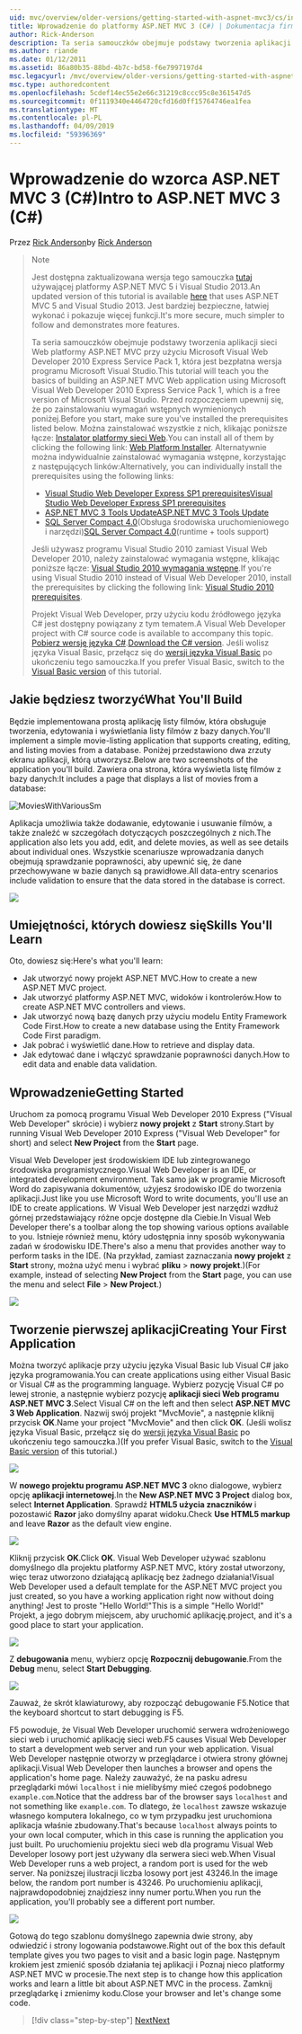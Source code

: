 ```yaml
---
uid: mvc/overview/older-versions/getting-started-with-aspnet-mvc3/cs/intro-to-aspnet-mvc-3
title: Wprowadzenie do platformy ASP.NET MVC 3 (C#) | Dokumentacja firmy Microsoft
author: Rick-Anderson
description: Ta seria samouczków obejmuje podstawy tworzenia aplikacji sieci Web platformy ASP.NET MVC przy użyciu programu Microsoft Visual Web Developer 2010 Express Service Pack 1, czyli...
ms.author: riande
ms.date: 01/12/2011
ms.assetid: 86a80b35-88bd-4b7c-bd58-f6e7997197d4
msc.legacyurl: /mvc/overview/older-versions/getting-started-with-aspnet-mvc3/cs/intro-to-aspnet-mvc-3
msc.type: authoredcontent
ms.openlocfilehash: 5cdef14ec55e2e66c31219c8ccc95c8e361547d5
ms.sourcegitcommit: 0f1119340e4464720cfd16d0ff15764746ea1fea
ms.translationtype: MT
ms.contentlocale: pl-PL
ms.lasthandoff: 04/09/2019
ms.locfileid: "59396369"
---
```

# <a name="intro-to-aspnet-mvc-3-c"></a><span data-ttu-id="c8cd6-103">Wprowadzenie do wzorca ASP.NET MVC 3 (C#)</span><span class="sxs-lookup"><span data-stu-id="c8cd6-103">Intro to ASP.NET MVC 3 (C#)</span></span>

<span data-ttu-id="c8cd6-104">Przez [Rick Anderson]((https://twitter.com/RickAndMSFT))</span><span class="sxs-lookup"><span data-stu-id="c8cd6-104">by [Rick Anderson]((https://twitter.com/RickAndMSFT))</span></span>

> > [!NOTE]
> > <span data-ttu-id="c8cd6-105">Jest dostępna zaktualizowana wersja tego samouczka [tutaj](../../../getting-started/introduction/getting-started.md) używającej platformy ASP.NET MVC 5 i Visual Studio 2013.</span><span class="sxs-lookup"><span data-stu-id="c8cd6-105">An updated version of this tutorial is available [here](../../../getting-started/introduction/getting-started.md) that uses ASP.NET MVC 5 and Visual Studio 2013.</span></span> <span data-ttu-id="c8cd6-106">Jest bardziej bezpieczne, łatwiej wykonać i pokazuje więcej funkcji.</span><span class="sxs-lookup"><span data-stu-id="c8cd6-106">It's more secure, much simpler to follow and demonstrates more features.</span></span>
> 
> 
> <span data-ttu-id="c8cd6-107">Ta seria samouczków obejmuje podstawy tworzenia aplikacji sieci Web platformy ASP.NET MVC przy użyciu Microsoft Visual Web Developer 2010 Express Service Pack 1, która jest bezpłatna wersja programu Microsoft Visual Studio.</span><span class="sxs-lookup"><span data-stu-id="c8cd6-107">This tutorial will teach you the basics of building an ASP.NET MVC Web application using Microsoft Visual Web Developer 2010 Express Service Pack 1, which is a free version of Microsoft Visual Studio.</span></span> <span data-ttu-id="c8cd6-108">Przed rozpoczęciem upewnij się, że po zainstalowaniu wymagań wstępnych wymienionych poniżej.</span><span class="sxs-lookup"><span data-stu-id="c8cd6-108">Before you start, make sure you've installed the prerequisites listed below.</span></span> <span data-ttu-id="c8cd6-109">Można zainstalować wszystkie z nich, klikając poniższe łącze: [Instalator platformy sieci Web](https://www.microsoft.com/web/gallery/install.aspx?appid=VWD2010SP1Pack).</span><span class="sxs-lookup"><span data-stu-id="c8cd6-109">You can install all of them by clicking the following link: [Web Platform Installer](https://www.microsoft.com/web/gallery/install.aspx?appid=VWD2010SP1Pack).</span></span> <span data-ttu-id="c8cd6-110">Alternatywnie można indywidualnie zainstalować wymagania wstępne, korzystając z następujących linków:</span><span class="sxs-lookup"><span data-stu-id="c8cd6-110">Alternatively, you can individually install the prerequisites using the following links:</span></span>
> 
> - [<span data-ttu-id="c8cd6-111">Visual Studio Web Developer Express SP1 prerequisites</span><span class="sxs-lookup"><span data-stu-id="c8cd6-111">Visual Studio Web Developer Express SP1 prerequisites</span></span>](https://www.microsoft.com/web/gallery/install.aspx?appid=VWD2010SP1Pack)
> - [<span data-ttu-id="c8cd6-112">ASP.NET MVC 3 Tools Update</span><span class="sxs-lookup"><span data-stu-id="c8cd6-112">ASP.NET MVC 3 Tools Update</span></span>](https://www.microsoft.com/web/gallery/install.aspx?appsxml=&amp;appid=MVC3)
> - <span data-ttu-id="c8cd6-113">[SQL Server Compact 4.0](https://www.microsoft.com/web/gallery/install.aspx?appid=SQLCE;SQLCEVSTools_4_0)(Obsługa środowiska uruchomieniowego i narzędzi)</span><span class="sxs-lookup"><span data-stu-id="c8cd6-113">[SQL Server Compact 4.0](https://www.microsoft.com/web/gallery/install.aspx?appid=SQLCE;SQLCEVSTools_4_0)(runtime + tools support)</span></span>
> 
> <span data-ttu-id="c8cd6-114">Jeśli używasz programu Visual Studio 2010 zamiast Visual Web Developer 2010, należy zainstalować wymagania wstępne, klikając poniższe łącze: [Visual Studio 2010 wymagania wstępne](https://www.microsoft.com/web/gallery/install.aspx?appsxml=&amp;appid=VS2010SP1Pack).</span><span class="sxs-lookup"><span data-stu-id="c8cd6-114">If you're using Visual Studio 2010 instead of Visual Web Developer 2010, install the prerequisites by clicking the following link: [Visual Studio 2010 prerequisites](https://www.microsoft.com/web/gallery/install.aspx?appsxml=&amp;appid=VS2010SP1Pack).</span></span>
> 
> <span data-ttu-id="c8cd6-115">Projekt Visual Web Developer, przy użyciu kodu źródłowego języka C# jest dostępny powiązany z tym tematem.</span><span class="sxs-lookup"><span data-stu-id="c8cd6-115">A Visual Web Developer project with C# source code is available to accompany this topic.</span></span> <span data-ttu-id="c8cd6-116">[Pobierz wersję języka C#](https://code.msdn.microsoft.com/Introduction-to-MVC-3-10d1b098).</span><span class="sxs-lookup"><span data-stu-id="c8cd6-116">[Download the C# version](https://code.msdn.microsoft.com/Introduction-to-MVC-3-10d1b098).</span></span> <span data-ttu-id="c8cd6-117">Jeśli wolisz języka Visual Basic, przełącz się do [wersji języka Visual Basic](../vb/intro-to-aspnet-mvc-3.md) po ukończeniu tego samouczka.</span><span class="sxs-lookup"><span data-stu-id="c8cd6-117">If you prefer Visual Basic, switch to the [Visual Basic version](../vb/intro-to-aspnet-mvc-3.md) of this tutorial.</span></span>


## <a name="what-youll-build"></a><span data-ttu-id="c8cd6-118">Jakie będziesz tworzyć</span><span class="sxs-lookup"><span data-stu-id="c8cd6-118">What You'll Build</span></span>

<span data-ttu-id="c8cd6-119">Będzie implementowana prostą aplikację listy filmów, która obsługuje tworzenia, edytowania i wyświetlania listy filmów z bazy danych.</span><span class="sxs-lookup"><span data-stu-id="c8cd6-119">You'll implement a simple movie-listing application that supports creating, editing, and listing movies from a database.</span></span> <span data-ttu-id="c8cd6-120">Poniżej przedstawiono dwa zrzuty ekranu aplikacji, którą utworzysz.</span><span class="sxs-lookup"><span data-stu-id="c8cd6-120">Below are two screenshots of the application you'll build.</span></span> <span data-ttu-id="c8cd6-121">Zawiera ona strona, która wyświetla listę filmów z bazy danych:</span><span class="sxs-lookup"><span data-stu-id="c8cd6-121">It includes a page that displays a list of movies from a database:</span></span>

![MoviesWithVariousSm](intro-to-aspnet-mvc-3/_static/image1.png)

<span data-ttu-id="c8cd6-123">Aplikacja umożliwia także dodawanie, edytowanie i usuwanie filmów, a także znaleźć w szczegółach dotyczących poszczególnych z nich.</span><span class="sxs-lookup"><span data-stu-id="c8cd6-123">The application also lets you add, edit, and delete movies, as well as see details about individual ones.</span></span> <span data-ttu-id="c8cd6-124">Wszystkie scenariusze wprowadzania danych obejmują sprawdzanie poprawności, aby upewnić się, że dane przechowywane w bazie danych są prawidłowe.</span><span class="sxs-lookup"><span data-stu-id="c8cd6-124">All data-entry scenarios include validation to ensure that the data stored in the database is correct.</span></span>

![](intro-to-aspnet-mvc-3/_static/image2.png)

## <a name="skills-youll-learn"></a><span data-ttu-id="c8cd6-125">Umiejętności, których dowiesz się</span><span class="sxs-lookup"><span data-stu-id="c8cd6-125">Skills You'll Learn</span></span>

<span data-ttu-id="c8cd6-126">Oto, dowiesz się:</span><span class="sxs-lookup"><span data-stu-id="c8cd6-126">Here's what you'll learn:</span></span>

- <span data-ttu-id="c8cd6-127">Jak utworzyć nowy projekt ASP.NET MVC.</span><span class="sxs-lookup"><span data-stu-id="c8cd6-127">How to create a new ASP.NET MVC project.</span></span>
- <span data-ttu-id="c8cd6-128">Jak utworzyć platformy ASP.NET MVC, widoków i kontrolerów.</span><span class="sxs-lookup"><span data-stu-id="c8cd6-128">How to create ASP.NET MVC controllers and views.</span></span>
- <span data-ttu-id="c8cd6-129">Jak utworzyć nową bazę danych przy użyciu modelu Entity Framework Code First.</span><span class="sxs-lookup"><span data-stu-id="c8cd6-129">How to create a new database using the Entity Framework Code First paradigm.</span></span>
- <span data-ttu-id="c8cd6-130">Jak pobrać i wyświetlić dane.</span><span class="sxs-lookup"><span data-stu-id="c8cd6-130">How to retrieve and display data.</span></span>
- <span data-ttu-id="c8cd6-131">Jak edytować dane i włączyć sprawdzanie poprawności danych.</span><span class="sxs-lookup"><span data-stu-id="c8cd6-131">How to edit data and enable data validation.</span></span>

## <a name="getting-started"></a><span data-ttu-id="c8cd6-132">Wprowadzenie</span><span class="sxs-lookup"><span data-stu-id="c8cd6-132">Getting Started</span></span>

<span data-ttu-id="c8cd6-133">Uruchom za pomocą programu Visual Web Developer 2010 Express ("Visual Web Developer" skrócie) i wybierz **nowy projekt** z **Start** strony.</span><span class="sxs-lookup"><span data-stu-id="c8cd6-133">Start by running Visual Web Developer 2010 Express ("Visual Web Developer" for short) and select **New Project** from the **Start** page.</span></span>

<span data-ttu-id="c8cd6-134">Visual Web Developer jest środowiskiem IDE lub zintegrowanego środowiska programistycznego.</span><span class="sxs-lookup"><span data-stu-id="c8cd6-134">Visual Web Developer is an IDE, or integrated development environment.</span></span> <span data-ttu-id="c8cd6-135">Tak samo jak w programie Microsoft Word do zapisywania dokumentów, użyjesz środowisko IDE do tworzenia aplikacji.</span><span class="sxs-lookup"><span data-stu-id="c8cd6-135">Just like you use Microsoft Word to write documents, you'll use an IDE to create applications.</span></span> <span data-ttu-id="c8cd6-136">W Visual Web Developer jest narzędzi wzdłuż górnej przedstawiający różne opcje dostępne dla Ciebie.</span><span class="sxs-lookup"><span data-stu-id="c8cd6-136">In Visual Web Developer there's a toolbar along the top showing various options available to you.</span></span> <span data-ttu-id="c8cd6-137">Istnieje również menu, który udostępnia inny sposób wykonywania zadań w środowisku IDE.</span><span class="sxs-lookup"><span data-stu-id="c8cd6-137">There's also a menu that provides another way to perform tasks in the IDE.</span></span> <span data-ttu-id="c8cd6-138">(Na przykład, zamiast zaznaczania **nowy projekt** z **Start** strony, można użyć menu i wybrać **pliku** &gt; **nowy projekt**.)</span><span class="sxs-lookup"><span data-stu-id="c8cd6-138">(For example, instead of selecting **New Project** from the **Start** page, you can use the menu and select **File** &gt; **New Project**.)</span></span>

[![](intro-to-aspnet-mvc-3/_static/image4.png)](intro-to-aspnet-mvc-3/_static/image3.png)

## <a name="creating-your-first-application"></a><span data-ttu-id="c8cd6-139">Tworzenie pierwszej aplikacji</span><span class="sxs-lookup"><span data-stu-id="c8cd6-139">Creating Your First Application</span></span>

<span data-ttu-id="c8cd6-140">Można tworzyć aplikacje przy użyciu języka Visual Basic lub Visual C# jako języka programowania.</span><span class="sxs-lookup"><span data-stu-id="c8cd6-140">You can create applications using either Visual Basic or Visual C# as the programming language.</span></span> <span data-ttu-id="c8cd6-141">Wybierz pozycję Visual C# po lewej stronie, a następnie wybierz pozycję **aplikacji sieci Web programu ASP.NET MVC 3**.</span><span class="sxs-lookup"><span data-stu-id="c8cd6-141">Select Visual C# on the left and then select **ASP.NET MVC 3 Web Application**.</span></span> <span data-ttu-id="c8cd6-142">Nazwij swój projekt "MvcMovie", a następnie kliknij przycisk **OK**.</span><span class="sxs-lookup"><span data-stu-id="c8cd6-142">Name your project "MvcMovie" and then click **OK**.</span></span> <span data-ttu-id="c8cd6-143">(Jeśli wolisz języka Visual Basic, przełącz się do [wersji języka Visual Basic](../vb/intro-to-aspnet-mvc-3.md) po ukończeniu tego samouczka.)</span><span class="sxs-lookup"><span data-stu-id="c8cd6-143">(If you prefer Visual Basic, switch to the [Visual Basic version](../vb/intro-to-aspnet-mvc-3.md) of this tutorial.)</span></span>

![](intro-to-aspnet-mvc-3/_static/image5.png)

<span data-ttu-id="c8cd6-144">W **nowego projektu programu ASP.NET MVC 3** okno dialogowe, wybierz opcję **aplikacji internetowej**.</span><span class="sxs-lookup"><span data-stu-id="c8cd6-144">In the **New ASP.NET MVC 3 Project** dialog box, select **Internet Application**.</span></span> <span data-ttu-id="c8cd6-145">Sprawdź **HTML5 użycia znaczników** i pozostawić **Razor** jako domyślny aparat widoku.</span><span class="sxs-lookup"><span data-stu-id="c8cd6-145">Check **Use HTML5 markup** and leave **Razor** as the default view engine.</span></span>

![](intro-to-aspnet-mvc-3/_static/image6.png)

<span data-ttu-id="c8cd6-146">Kliknij przycisk **OK**.</span><span class="sxs-lookup"><span data-stu-id="c8cd6-146">Click **OK**.</span></span> <span data-ttu-id="c8cd6-147">Visual Web Developer używać szablonu domyślnego dla projektu platformy ASP.NET MVC, który został utworzony, więc teraz utworzono działającą aplikację bez żadnego działania!</span><span class="sxs-lookup"><span data-stu-id="c8cd6-147">Visual Web Developer used a default template for the ASP.NET MVC project you just created, so you have a working application right now without doing anything!</span></span> <span data-ttu-id="c8cd6-148">Jest to proste "Hello World!"</span><span class="sxs-lookup"><span data-stu-id="c8cd6-148">This is a simple "Hello World!"</span></span> <span data-ttu-id="c8cd6-149">Projekt, a jego dobrym miejscem, aby uruchomić aplikację.</span><span class="sxs-lookup"><span data-stu-id="c8cd6-149">project, and it's a good place to start your application.</span></span>

[![](intro-to-aspnet-mvc-3/_static/image8.png)](intro-to-aspnet-mvc-3/_static/image7.png)

<span data-ttu-id="c8cd6-150">Z **debugowania** menu, wybierz opcję **Rozpocznij debugowanie**.</span><span class="sxs-lookup"><span data-stu-id="c8cd6-150">From the **Debug** menu, select **Start Debugging**.</span></span>

![](intro-to-aspnet-mvc-3/_static/image9.png)

<span data-ttu-id="c8cd6-151">Zauważ, że skrót klawiaturowy, aby rozpocząć debugowanie F5.</span><span class="sxs-lookup"><span data-stu-id="c8cd6-151">Notice that the keyboard shortcut to start debugging is F5.</span></span>

<span data-ttu-id="c8cd6-152">F5 powoduje, że Visual Web Developer uruchomić serwera wdrożeniowego sieci web i uruchomić aplikację sieci web.</span><span class="sxs-lookup"><span data-stu-id="c8cd6-152">F5 causes Visual Web Developer to start a development web server and run your web application.</span></span> <span data-ttu-id="c8cd6-153">Visual Web Developer następnie otworzy w przeglądarce i otwiera strony głównej aplikacji.</span><span class="sxs-lookup"><span data-stu-id="c8cd6-153">Visual Web Developer then launches a browser and opens the application's home page.</span></span> <span data-ttu-id="c8cd6-154">Należy zauważyć, że na pasku adresu przeglądarki mówi `localhost` i nie mielibyśmy mieć czegoś podobnego `example.com`.</span><span class="sxs-lookup"><span data-stu-id="c8cd6-154">Notice that the address bar of the browser says `localhost` and not something like `example.com`.</span></span> <span data-ttu-id="c8cd6-155">To dlatego, że `localhost` zawsze wskazuje własnego komputera lokalnego, co w tym przypadku jest uruchomiona aplikacja właśnie zbudowany.</span><span class="sxs-lookup"><span data-stu-id="c8cd6-155">That's because `localhost` always points to your own local computer, which in this case is running the application you just built.</span></span> <span data-ttu-id="c8cd6-156">Po uruchomieniu projektu sieci web dla programu Visual Web Developer losowy port jest używany dla serwera sieci web.</span><span class="sxs-lookup"><span data-stu-id="c8cd6-156">When Visual Web Developer runs a web project, a random port is used for the web server.</span></span> <span data-ttu-id="c8cd6-157">Na poniższej ilustracji liczba losowy port jest 43246.</span><span class="sxs-lookup"><span data-stu-id="c8cd6-157">In the image below, the random port number is 43246.</span></span> <span data-ttu-id="c8cd6-158">Po uruchomieniu aplikacji, najprawdopodobniej znajdziesz inny numer portu.</span><span class="sxs-lookup"><span data-stu-id="c8cd6-158">When you run the application, you'll probably see a different port number.</span></span>

![](intro-to-aspnet-mvc-3/_static/image10.png)

<span data-ttu-id="c8cd6-159">Gotową do tego szablonu domyślnego zapewnia dwie strony, aby odwiedzić i strony logowania podstawowe.</span><span class="sxs-lookup"><span data-stu-id="c8cd6-159">Right out of the box this default template gives you two pages to visit and a basic login page.</span></span> <span data-ttu-id="c8cd6-160">Następnym krokiem jest zmienić sposób działania tej aplikacji i Poznaj nieco platformy ASP.NET MVC w procesie.</span><span class="sxs-lookup"><span data-stu-id="c8cd6-160">The next step is to change how this application works and learn a little bit about ASP.NET MVC in the process.</span></span> <span data-ttu-id="c8cd6-161">Zamknij przeglądarkę i zmienimy kodu.</span><span class="sxs-lookup"><span data-stu-id="c8cd6-161">Close your browser and let's change some code.</span></span>

> [!div class="step-by-step"]
> [<span data-ttu-id="c8cd6-162">Next</span><span class="sxs-lookup"><span data-stu-id="c8cd6-162">Next</span></span>](adding-a-controller.md)
